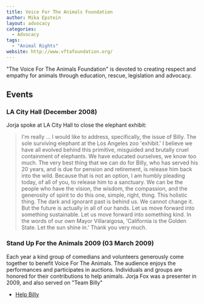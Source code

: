 ```yaml
---
title: Voice For The Animals Foundation
author: Mika Epstein
layout: advocacy
categories:
  - Advocacy
tags: 
  - "Animal Rights"
website: http://www.vftafoundation.org/
---
```


"The Voice For The Animals Foundation" is devoted to creating respect and empathy for animals through education, rescue, legislation and advocacy.

## Events

### LA City Hall (December 2008)

Jorja spoke at LA City Hall to close the elephant exhibit:

> I'm really ... I would like to address, specifically, the issue of Billy. The sole surviving elephant at the Los Angeles zoo 'exhibit.' I believe we have all evolved behind this primitive, misguided and brutally cruel containment of elephants. We have educated ourselves, we know too much. The very best thing that we can do for Billy, who has served his 20 years, and is due for pension and retirement, is release him back into the wild. Because that is not an option, I am humbly pleading today, of all of you, to release him to a sanctuary. We can be the people who have the vision, the wisdom, the compassion, and the generosity of spirit to do this one, simple, right, thing. This holistic thing. The dark and ignorant past is behind us. We cannot change it. But the future is actually in all of our hands. Let us move forward into something sustainable. Let us move forward into something kind. In the words of our own Mayor Villaraigosa, 'California is the Golden State. Let the sun shine in.' Thank you very much.

### Stand Up For the Animals 2009 (03 March 2009) 

Each year a kind group of comedians and volunteers generously come together to benefit Voice For The Animals. The audience enjoys the performances and participates in auctions. Individuals and groups are honored for their contributions to help animals. Jorja Fox was a presenter in 2009, and also served on "Team Billy"

* [Help Billy](http://www.helpbilly.org)
